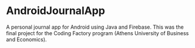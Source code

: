 # AndroidJournalApp
A personal journal app for Android using Java and Firebase. This was the final project for the Coding Factory program (Athens University of Business and Economics).
